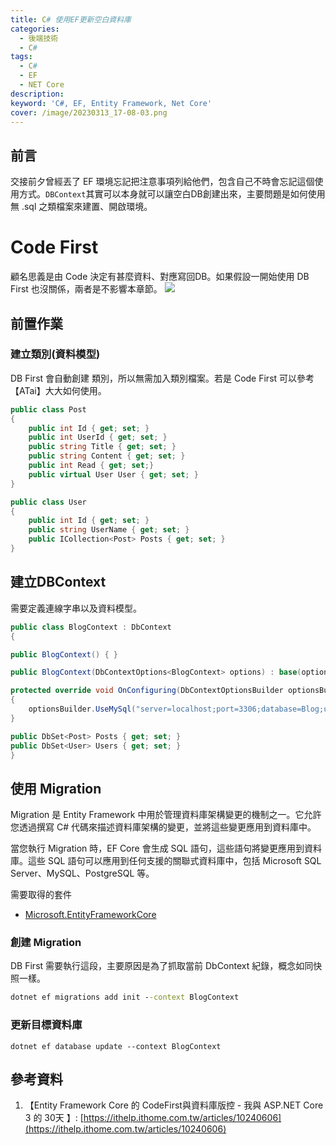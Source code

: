 ```yaml
---
title: C# 使用EF更新空白資料庫
categories: 
  - 後端技術
  - C#
tags: 
  - C#
  - EF
  - NET Core
description:
keyword: 'C#, EF, Entity Framework, Net Core'
cover: /image/20230313_17-08-03.png
---
```


## 前言
交接前夕曾經丟了 EF 環境忘記把注意事項列給他們，包含自己不時會忘記這個使用方式。```DBContext```其實可以本身就可以讓空白DB創建出來，主要問題是如何使用無 .sql 之類檔案來建置、開啟環境。


# Code First 
顧名思義是由 Code 決定有甚麼資料、對應寫回DB。如果假設一開始使用 DB First 也沒關係，兩者是不影響本章節。
![](/image/20230313_17-14-44.png)

## 前置作業
### 建立類別(資料模型)
DB First 會自動創建 類別，所以無需加入類別檔案。若是 Code First 可以參考 【ATai】大大如何使用。
```cs
public class Post
{
    public int Id { get; set; }
    public int UserId { get; set; }
    public string Title { get; set; }
    public string Content { get; set; }
    public int Read { get; set;}
    public virtual User User { get; set; }
}
```
```cs
public class User
{
    public int Id { get; set; }
    public string UserName { get; set; }
    public ICollection<Post> Posts { get; set; }
}
```
## 建立DBContext
需要定義連線字串以及資料模型。
```cs
public class BlogContext : DbContext
{

public BlogContext() { }

public BlogContext(DbContextOptions<BlogContext> options) : base(options) { }

protected override void OnConfiguring(DbContextOptionsBuilder optionsBuilder)
{
    optionsBuilder.UseMySql("server=localhost;port=3306;database=Blog;user=root;password=test1234");
}

public DbSet<Post> Posts { get; set; }
public DbSet<User> Users { get; set; }
}
```


## 使用 Migration
Migration 是 Entity Framework 中用於管理資料庫架構變更的機制之一。它允許您透過撰寫 C# 代碼來描述資料庫架構的變更，並將這些變更應用到資料庫中。

當您執行 Migration 時，EF Core 會生成 SQL 語句，這些語句將變更應用到資料庫。這些 SQL 語句可以應用到任何支援的關聯式資料庫中，包括 Microsoft SQL Server、MySQL、PostgreSQL 等。

需要取得的套件
- [Microsoft.EntityFrameworkCore](https://www.nuget.org/packages/Microsoft.EntityFrameworkCore/8.0.0-preview.1.23111.4)

### 創建 Migration
DB First 需要執行這段，主要原因是為了抓取當前 DbContext 紀錄，概念如同快照一樣。
```cmd
dotnet ef migrations add init --context BlogContext
```
### 更新目標資料庫
```
dotnet ef database update --context BlogContext
```


## 參考資料
1. 【Entity Framework Core 的 CodeFirst與資料庫版控 - 我與 ASP.NET Core 3 的 30天
】: [https://ithelp.ithome.com.tw/articles/10240606](https://ithelp.ithome.com.tw/articles/10240606) 